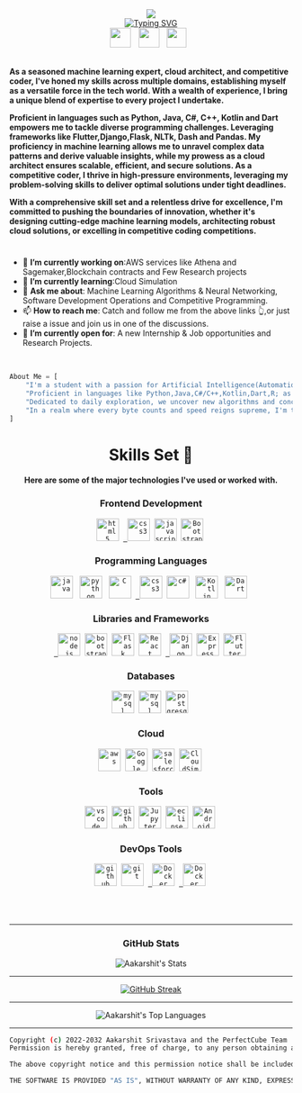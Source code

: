 <div>
    <div align="center">
        <a href="https://github.com/ArkS0001"><img src="https://github.com/ArkS0001/ArkS0001/assets/113760964/c9238858-3828-49f2-83f5-21be90f59a67"></a>
    </div>
    <div align="center">
        <a href="https://git.io/typing-svg"><img src="https://readme-typing-svg.herokuapp.com?font=Jersey+25+&weight=500&size=25&pause=700&random=false&width=435&lines=Hi+%F0%9F%91%8B+I'm+Aakarshit+Srivastava;Machine+Learning+Expert;Data+Scientist;Cloud+Architect;Software+Developer;AWS+Solution+Architect;Android+Ios+Developer;Web+Development+Frameworks;Emerging+Tech+Researcher;Quantum+Based+Algorithms;" alt="Typing SVG" /></a>
    </div>
    <div align="center">
    <a href="https://www.linkedin.com/in/aakarshit-srivastava-b8252922a/"><img src="https://upload.wikimedia.org/wikipedia/commons/thumb/f/f8/LinkedIn_icon_circle.svg/1200px-LinkedIn_icon_circle.svg.png" width="37" height="35" style="margin-right: 10px;" /></a>
    <a href="mailto:shubh26002@gmail.com"><img src="https://www.logo.wine/a/logo/Gmail/Gmail-Logo.wine.svg" width="37" height="35" style="margin-right: 10px;" /></a>
    <a href="https://t.me/ArkS0001"><img src="https://i.pinimg.com/originals/31/2a/f9/312af9235aadad69655688eaee97eabf.png" width="35" height="35" style="margin-right: 10px;" /></a>
</div>
<div align="left">
        <br />
        <p>
            <strong>
               As a seasoned machine learning expert, cloud architect, and competitive coder, I've honed my skills across multiple domains, establishing myself as a versatile force in the tech world. With a wealth of experience, I bring a unique blend of expertise to every project I undertake.

Proficient in languages such as Python, Java, C#, C++, Kotlin and Dart empowers me to tackle diverse programming challenges. Leveraging frameworks like Flutter,Django,Flask, NLTk, Dash and Pandas.
My proficiency in machine learning allows me to unravel complex data patterns and derive valuable insights, while my prowess as a cloud architect ensures scalable, efficient, and secure solutions. As a competitive coder, I thrive in high-pressure environments, leveraging my problem-solving skills to deliver optimal solutions under tight deadlines.

 With a comprehensive skill set and a relentless drive for excellence, I'm committed to pushing the boundaries of innovation, whether it's designing cutting-edge machine learning models, architecting robust cloud solutions, or excelling in competitive coding competitions.
            </strong>
        </p>
        <h1></h1>
        <ul>
            <li>🔭 <b>I’m currently working on</b>:AWS services like Athena and Sagemaker,Blockchain contracts and Few Research projects </li>
            <li>🌱 <b>I’m currently learning</b>:Cloud Simulation</li>
            <li>💬 <b>Ask me about</b>: Machine Learning Algorithms & Neural Networking, Software Development Operations and Competitive Programming.</li>
            <li>📫 <b>How to reach me</b>: Catch and follow me from the above links 👆,or just raise a issue and join us in one of the discussions.</li>
            <li>🤔 <b>I’m currently open for</b>: A new Internship & Job opportunities and Research Projects.
            </li>
            <!-- <li>👨‍💻 </li>
            <li>⚡  -->
        </ul>
        <br />
    </div>
```py
About Me = [
    "I'm a student with a passion for Artificial Intelligence(Automation & Robotics) and a journey of steep continuous learning.",
    "Proficient in languages like Python,Java,C#/C++,Kotlin,Dart,R; as well as web technologies including Full stack and MERN.",
    "Dedicated to daily exploration, we uncover new algorithms and concepts, forging ahead with curiosity.",
    "In a realm where every byte counts and speed reigns supreme, I'm the code whisperer, crafting efficiency into existence. 💻✨"
]
```
<div align="center">
    <h1>Skills Set 💪</h1>
    <h4>Here are some of the major technologies I've used or worked with.</h4>
</div>

<div align="center">
    <h3><b>Frontend Development</b></h3>
    <code><a href="#" target="_blank"><img src="https://upload.wikimedia.org/wikipedia/commons/thumb/6/61/HTML5_logo_and_wordmark.svg/512px-HTML5_logo_and_wordmark.svg.png" title="HTML5" alt="html5" width="40" height="40"/></a></code>&nbsp;
    <code><a href="#" target="_blank"> <img src="https://upload.wikimedia.org/wikipedia/commons/thumb/6/62/CSS3_logo.svg/800px-CSS3_logo.svg.png" title="CSS3" alt="css3" width="40" height="40"/></a></code>&nbsp;
    <code><a href="#" target="_blank"><img src="https://upload.wikimedia.org/wikipedia/commons/thumb/6/6a/JavaScript-logo.png/800px-JavaScript-logo.png" title="JavaScript" alt="javascript" width="40" height="40"/></a></code>&nbsp;
    <code><a href="#" target="_blank"><img src="https://github.com/ArkS0001/ArkS0001/assets/113760964/457970d7-70b3-4244-bdb8-aed8e0f6d3f0" title="JavaScript" alt="Bootstrap" width="40" height="40"/></a></code>&nbsp;
</div>

<div align="center">
    <h3><b>Programming Languages</b></h3>
     <code><a href="#" target="_blank"><img src="https://static.javatpoint.com/core/images/java-logo1.png" title="Java" alt="java"  height="40"/></a></code>&nbsp;&nbsp;
    <code><a href="#" target="_blank"><img src="https://upload.wikimedia.org/wikipedia/commons/thumb/c/c3/Python-logo-notext.svg/1869px-Python-logo-notext.svg.png" title="Python" alt="python"  height="40"/></a></code>&nbsp;&nbsp;
    <code><a href="#" target="_blank"><img src="https://upload.wikimedia.org/wikipedia/commons/1/19/C_Logo.png" title="HTML5" alt="C" height="40"/></a></code>&nbsp;
    <code><a href="#" target="_blank"> <img src="https://upload.wikimedia.org/wikipedia/commons/thumb/1/18/ISO_C%2B%2B_Logo.svg/1822px-ISO_C%2B%2B_Logo.svg.png" title="Cpp" alt="css3"  height="40"/></a></code>&nbsp;
     <code><a href="#" target="_blank"><img src="https://github.com/ArkS0001/ArkS0001/assets/113760964/f07f2313-4046-4f64-a519-4603ffa84575" title="Java" alt="c#"  height="40"/></a></code>&nbsp;&nbsp;
    <code><a href="#" target="_blank"><img src="https://upload.wikimedia.org/wikipedia/commons/7/74/Kotlin_Icon.png" title="Kotlin" alt="Kotlin"  height="40"/></a></code>&nbsp;&nbsp;
    <code><a href="#" target="_blank"><img src="https://upload.wikimedia.org/wikipedia/commons/c/c6/Dart_logo.png" title="Dart" alt="Dart"  height="40"/></a></code>&nbsp;&nbsp;
</div>
<div align="center">
    <h3><b>Libraries and Frameworks</b></h3>
    <code><a href="#" target="_blank"> <img src="https://static-00.iconduck.com/assets.00/node-js-icon-227x256-913nazt0.png" title="NodeJS" alt="nodejs" height="40"/></a></code>&nbsp;
    <code><a href="#" target="_blank"><img src="https://upload.wikimedia.org/wikipedia/commons/thumb/b/b2/Bootstrap_logo.svg/2560px-Bootstrap_logo.svg.png" title="BootStrap" alt="bootstrap"  height="40"/></a></code>&nbsp;
    <code><a href="#" target="_blank"><img src="https://e7.pngegg.com/pngimages/654/56/png-clipart-flask-web-framework-python-software-framework-jinja-flask-miscellaneous-monochrome-thumbnail.png" title="Flask" alt="Flask" height="40"/></a></code>&nbsp;
    <code><a href="#" target="_blank"><img src="https://upload.wikimedia.org/wikipedia/commons/a/a7/React-icon.svg" title="React" alt="React" height="40"/></a></code>&nbsp;
    <code><a href="#" target="_blank"> <img src="https://github.com/ArkS0001/ArkS0001/assets/113760964/1a1e18f3-61e8-478f-9652-4a38537ca824" title="Django" alt="Django" height="40"/></a></code>&nbsp;
    <code><a href="#" target="_blank"><img src="https://upload.wikimedia.org/wikipedia/commons/6/64/Expressjs.png" title="Express" alt="Express" height="40"/></a></code>&nbsp;
    <code><a href="#" target="_blank"><img src="https://upload.wikimedia.org/wikipedia/commons/7/79/Flutter_logo.svg" title="Flutter" alt="Flutter" height="40"/></a></code>&nbsp;
</div>

<div align="center">
    <h3><b>Databases</b></h3>
    <code><a href="#" target="_blank"><img src="https://pngimg.com/uploads/mysql/mysql_PNG11.png" title="MySql" alt="mysql" height="40"/></a></code>&nbsp;
    <code><a href="#" target="_blank"><img src="https://github.com/ArkS0001/ArkS0001/assets/113760964/220a5a93-a253-443c-b517-e788b7971a22" title="Firebase" alt="mysql" height="40"/></a></code>&nbsp;
    <code><a href="#" target="_blank"><img src="https://upload.wikimedia.org/wikipedia/commons/thumb/2/29/Postgresql_elephant.svg/1985px-Postgresql_elephant.svg.png" title="PostgreSQL" alt="postgresql" height="40"/></a></code>&nbsp;
</div>

<div align="center">
    <h3><b>Cloud</b></h3>
    <code><a href="#" target="_blank"><img src="https://upload.wikimedia.org/wikipedia/commons/thumb/9/93/Amazon_Web_Services_Logo.svg/2560px-Amazon_Web_Services_Logo.svg.png" title="aws" alt="aws"  height="40"/></a></code>&nbsp;
    <code><a href="#" target="_blank"><img src="https://github.com/ArkS0001/ArkS0001/assets/113760964/e900a288-5580-406d-953d-7984a6f6b9da" title="Google Cloud" alt="Google Cloud"  height="40"/></a></code>&nbsp;
    <code><a href="#" target="_blank"><img src="https://github.com/ArkS0001/ArkS0001/assets/113760964/68ba40a8-2266-413a-b06c-c091cb738bef" title="salesforce" alt="salesforce"  height="40"/></a></code>&nbsp;
     <code><a href="#" target="_blank"><img src="https://github.com/ArkS0001/ArkS0001/assets/113760964/0f731d8d-4323-40be-8e68-eba66f1aa486" title="salesforce" alt="CloudSim"  height="40"/></a></code>&nbsp;
</div>

<div align="center">
    <h3><b>Tools</b></h3>
    <code><a href="#" target="_blank"><img src="https://upload.wikimedia.org/wikipedia/commons/thumb/9/9a/Visual_Studio_Code_1.35_icon.svg/2048px-Visual_Studio_Code_1.35_icon.svg.png" title="VSCode" alt="vscode" width="40" height="40"/></a></code>&nbsp;
    <code><a href="#" target="_blank"><img src="https://cdn-icons-png.flaticon.com/512/25/25231.png" title="GitHub" alt="github" width="40" height="40"/></a></code>&nbsp;
    <code><a href="#" target="_blank"><img src="https://github.com/ArkS0001/ArkS0001/assets/113760964/c19d8e21-c373-47c7-926a-29a4bbe9898c" title="Git" alt="Jupyter" width="40" height="40"/></a></code>&nbsp;
    <code><a href="#" target="_blank"><img src="https://cdn.freebiesupply.com/logos/large/2x/eclipse-11-logo-png-transparent.png" title="Eclipse" alt="eclipse" width="40" height="40"/></a></code>&nbsp;
    <code><a href="#" target="_blank"><img src="https://upload.wikimedia.org/wikipedia/commons/thumb/9/95/Android_Studio_Icon_3.6.svg/768px-Android_Studio_Icon_3.6.svg.png?20210301045217" title="Android Studio" alt="Android Studio" width="40" height="40"/></a></code>&nbsp;
</div>

<div align="center">
    <h3><b>DevOps Tools</b></h3>
    <code><a href="#" target="_blank"><img src="https://cdn-icons-png.flaticon.com/512/25/25231.png" title="GitHub" alt="github" width="40" height="40"/></a></code>&nbsp;
    <code><a href="#" target="_blank"><img src="https://d28yx2zopyx2ad.cloudfront.net/assets/git.png" title="Git" alt="git" width="40" height="40"/></a></code>&nbsp;
    <code><a href="#" target="_blank"> <img src="https://cdn-icons-png.flaticon.com/512/919/919853.png" title="Docker" alt="Docker" width="40" height="40"/></a></code>&nbsp;
    <code><a href="#" target="_blank"> <img src="https://github.com/ArkS0001/ArkS0001/assets/113760964/224e4ba9-7599-4ea1-b696-009818138def" title="Kubernetes" alt="Docker" width="40" height="40"/></a></code>&nbsp;
    <br><br>
    <br><br>
</div>
</div>
<hr>

<div align="center"><h3><b>GitHub Stats</b></h3></div>
<div align="center">

![Aakarshit's Stats](https://github-readme-stats.vercel.app/api?username=ArkS0001&theme=transparent&show_icons=true&hide_border=false&count_private=true)

<hr>

[![GitHub Streak](http://github-readme-streak-stats.herokuapp.com?user=ArkS0001&theme=transparent&count_private=true)](https://git.io/streak-stats)

<hr>

 ![Aakarshit's Top Languages](https://github-readme-stats.vercel.app/api/top-langs/?username=ArkS0001&theme=transparent&show_icons=true&hide_border=false&layout=compact&count_private=true)

<hr>
</div>

```bash
Copyright (c) 2022-2032 Aakarshit Srivastava and the PerfectCube Team
Permission is hereby granted, free of charge, to any person obtaining a copy of this software and associated documentation files (the "Software"), to deal in the Software without restriction, including without limitation the rights to use, copy, modify, merge, publish, distribute, sublicense, and/or sell copies of the Software, and to permit persons to whom the Software is furnished to do so, subject to the following conditions:

The above copyright notice and this permission notice shall be included in all copies or substantial portions of the Software.

THE SOFTWARE IS PROVIDED "AS IS", WITHOUT WARRANTY OF ANY KIND, EXPRESS OR IMPLIED, INCLUDING BUT NOT LIMITED TO THE WARRANTIES OF MERCHANTABILITY, FITNESS FOR A PARTICULAR PURPOSE AND NONINFRINGEMENT. IN NO EVENT SHALL THE AUTHORS OR COPYRIGHT HOLDERS BE LIABLE FOR ANY CLAIM, DAMAGES OR OTHER LIABILITY, WHETHER IN AN ACTION OF CONTRACT, TORT OR OTHERWISE, ARISING FROM, OUT OF OR IN CONNECTION WITH THE SOFTWARE OR THE USE OR OTHER DEALINGS IN THE SOFTWARE.

```

